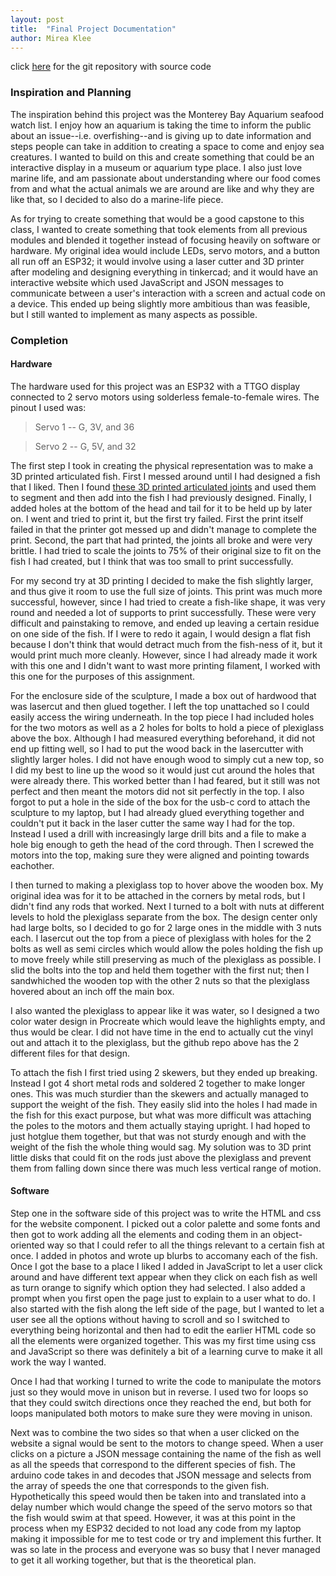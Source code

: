 ```yaml
---
layout: post
title:  "Final Project Documentation"
author: Mirea Klee
---
```


click [here](https://github.com/miiklee/creative-embedded-systems-final) for the git repository with source code


### Inspiration and Planning
The inspiration behind this project was the Monterey Bay Aquarium seafood watch list. I enjoy how an aquarium is taking the time to inform the public about an issue--i.e. overfishing--and is giving up to date information and steps people can take in addition to creating a space to come and enjoy sea creatures. I wanted to build on this and create something that could be an interactive display in a museum or aquarium type place. I also just love marine life, and am passionate about understanding where our food comes from and what the actual animals we are around are like and why they are like that, so I decided to also do a marine-life piece. 

As for trying to create something that would be a good capstone to this class, I wanted to create something that took elements from all previous modules and blended it together instead of focusing heavily on software or hardware. My original idea would include LEDs, servo motors, and a button all run off an ESP32; it would involve using a laser cutter and 3D printer after modeling and designing everything in tinkercad; and it would have an interactive website which used JavaScript and JSON messages to communicate between a user's interaction with a screen and actual code on a device. This ended up being slightly more ambitious than was feasible, but I still wanted to implement as many aspects as possible.


### Completion
#### Hardware
The hardware used for this project was an ESP32 with a TTGO display connected to 2 servo motors using solderless female-to-female wires. The pinout I used was:

> Servo 1 -- G, 3V, and 36

> Servo 2 -- G, 5V, and 32

The first step I took in creating the physical representation was to make a 3D printed articulated fish. First I messed around until I had designed a fish that I liked. Then I found [these 3D printed articulated joints](https://www.thingiverse.com/thing:2840744) and used them to segment and then add into the fish I had previously designed. Finally, I added holes at the bottom of the head and tail for it to be held up by later on. I went and tried to print it, but the first try failed. First the print itself failed in that the printer got messed up and didn't manage to complete the print. Second, the part that had printed, the joints all broke and were very brittle. I had tried to scale the joints to 75% of their original size to fit on the fish I had created, but I think that was too small to print successfully.

For my second try at 3D printing I decided to make the fish slightly larger, and thus give it room to use the full size of joints. This print was much more successful, however, since I had tried to create a fish-like shape, it was very round and needed a lot of supports to print successfully. These were very difficult and painstaking to remove, and ended up leaving a certain residue on one side of the fish. If I were to redo it again, I would design a flat fish because I don't think that would detract much from the fish-ness of it, but it would print much more cleanly. However, since I had already made it work with this one and I didn't want to wast more printing filament, I worked with this one for the purposes of this assignment. 

For the enclosure side of the sculpture, I made a box out of hardwood that was lasercut and then glued together. I left the top unattached so I could easily access the wiring underneath. In the top piece I had included holes for the two motors as well as a 2 holes for bolts to hold a piece of plexiglass above the box. Although I had measured everything beforehand, it did not end up fitting well, so I had to put the wood back in the lasercutter with slightly larger holes. I did not have enough wood to simply cut a new top, so I did my best to line up the wood so it would just cut around the holes that were already there. This worked better than I had feared, but it still was not perfect and then meant the motors did not sit perfectly in the top. I also forgot to put a hole in the side of the box for the usb-c cord to attach the sculpture to my laptop, but I had already glued everything together and couldn't put it back in the laser cutter the same way I had for the top. Instead I used a drill with increasingly large drill bits and a file to make a hole big enough to geth the head of the cord through. Then I screwed the motors into the top, making sure they were aligned and pointing towards eachother.

I then turned to making a plexiglass top to hover above the wooden box. My original idea was for it to be attached in the corners by metal rods, but I didn't find any rods that worked. Next I turned to a bolt with nuts at different levels to hold the plexiglass separate from the box. The design center only had large bolts, so I decided to go for 2 large ones in the middle with 3 nuts each. I lasercut out the top from a piece of plexiglass with holes for the 2 bolts as well as semi circles which would allow the poles holding the fish up to move freely while still preserving as much of the plexiglass as possible. I slid the bolts into the top and held them together with the first nut; then I sandwhiched the wooden top with the other 2 nuts so that the plexiglass hovered about an inch off the main box.

I also wanted the plexiglass to appear like it was water, so I designed a two color water design in Procreate which would leave the highlights empty, and thus would be clear. I did not have time in the end to actually cut the vinyl out and attach it to the plexiglass, but the github repo above has the 2 different files for that design.

To attach the fish I first tried using 2 skewers, but they ended up breaking. Instead I got 4 short metal rods and soldered 2 together to make longer ones. This was much sturdier than the skewers and actually managed to support the weight of the fish. They easily slid into the holes I had made in the fish for this exact purpose, but what was more difficult was attaching the poles to the motors and them actually staying upright. I had hoped to just hotglue them together, but that was not sturdy enough and with the weight of the fish the whole thing would sag. My solution was to 3D print little disks that could fit on the rods just above the plexiglass and prevent them from falling down since there was much less vertical range of motion.

#### Software
Step one in the software side of this project was to write the HTML and css for the website component. I picked out a color palette and some fonts and then got to work adding all the elements and coding them in an object-oriented way so that I could refer to all the things relevant to a certain fish at once. I added in photos and wrote up blurbs to accomany each of the fish. Once I got the base to a place I liked I added in JavaScript to let a user click around and have different text appear when they click on each fish as well as turn orange to signify which option they had selected. I also added a prompt when you first open the page just to explain to a user what to do. I also started with the fish along the left side of the page, but I wanted to let a user see all the options without having to scroll and so I switched to everything being horizontal and then had to edit the earlier HTML code so all the elements were organized together. This was my first time using css and JavaScript so there was definitely a bit of a learning curve to make it all work the way I wanted.

Once I had that working I turned to write the code to manipulate the motors just so they would move in unison but in reverse. I used two for loops so that they could switch directions once they reached the end, but both for loops manipulated both motors to make sure they were moving in unison. 

Next was to combine the two sides so that when a user clicked on the website a signal would be sent to the motors to change speed. When a user clicks on a picture a JSON message containing the name of the fish as well as all the speeds that correspond to the different species of fish. The arduino code takes in and decodes that JSON message and selects from the array of speeds the one that corresponds to the given fish. Hypothetically this speed would then be taken into and translated into a delay number which would change the speed of the servo motors so that the fish would swim at that speed. However, it was at this point in the process when my ESP32 decided to not load any code from my laptop making it impossible for me to test code or try and implement this further. It was so late in the process and everyone was so busy that I never managed to get it all working together, but that is the theoretical plan.



